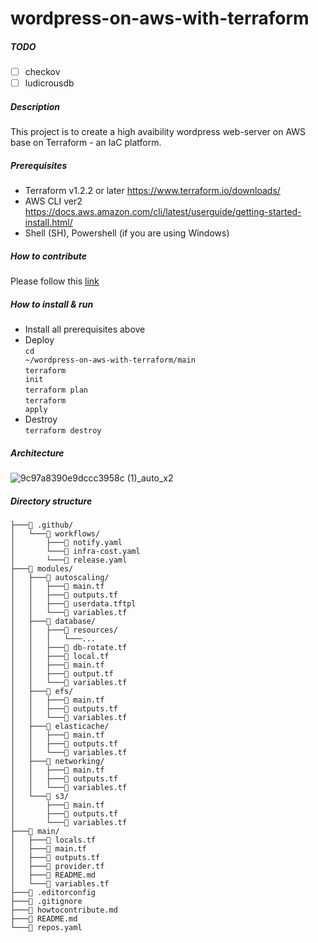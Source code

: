 # wordpress-on-aws-with-terraform
##### TODO
- [ ] checkov
- [ ] ludicrousdb
##### Description

This project is to create a high avaibility wordpress web-server on AWS base on Terraform - an IaC platform.<br>

##### Prerequisites

- Terraform v1.2.2 or later <https://www.terraform.io/downloads/>
- AWS CLI ver2 <https://docs.aws.amazon.com/cli/latest/userguide/getting-started-install.html/>
- Shell (SH), Powershell (if you are using Windows)

##### How to contribute

Please follow this [link](https://github.com/tnx-journey-to-cloud/wordpress-terraform-project/blob/main/howtocontribute.md)

##### How to install & run

- Install all prerequisites above
- Deploy<br>
    <code>cd ~/wordpress-on-aws-with-terraform/main</code><br>
    <code>terraform init</code><br>
    <code>terraform plan</code><br>
    <code>terraform apply</code><br>
- Destroy<br>
    <code>terraform destroy</code>
##### Architecture    
![9c97a8390e9dccc3958c (1)_auto_x2](https://i.imgur.com/6aRdaTf.jpg)
##### Directory structure
```
├───📁 .github/
│   └───📁 workflows/
│       ├───📄 notify.yaml
│       └───📄 infra-cost.yaml
│       └───📄 release.yaml
├───📁 modules/
│   ├───📁 autoscaling/
│   │   ├───📄 main.tf
│   │   ├───📄 outputs.tf
│   │   ├───📄 userdata.tftpl
│   │   └───📄 variables.tf
│   ├───📁 database/
│   │   ├───📁 resources/
│   │   │   └───...
│   │   ├───📄 db-rotate.tf
│   │   ├───📄 local.tf
│   │   ├───📄 main.tf
│   │   ├───📄 output.tf
│   │   └───📄 variables.tf
│   ├───📁 efs/
│   │   ├───📄 main.tf
│   │   ├───📄 outputs.tf
│   │   └───📄 variables.tf
│   ├───📁 elasticache/
│   │   ├───📄 main.tf
│   │   ├───📄 outputs.tf
│   │   └───📄 variables.tf
│   ├───📁 networking/
│   │   ├───📄 main.tf
│   │   ├───📄 outputs.tf
│   │   └───📄 variables.tf
│   └───📁 s3/
│       ├───📄 main.tf
│       ├───📄 outputs.tf
│       └───📄 variables.tf
├───📁 main/
│   ├───📄 locals.tf
│   ├───📄 main.tf
│   ├───📄 outputs.tf
│   ├───📄 provider.tf
│   ├───📄 README.md
│   └───📄 variables.tf
├───📄 .editorconfig
├───📄 .gitignore
├───📄 howtocontribute.md
├───📄 README.md
└───📄 repos.yaml

```
